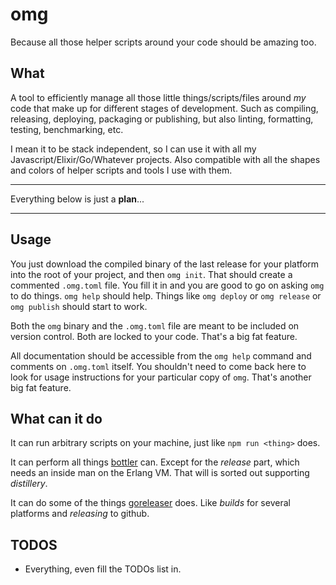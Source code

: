 # omg

Because all those helper scripts around your code should be amazing too.

## What

A tool to efficiently manage all those little things/scripts/files around _my_ code that make up for different stages of development. Such as compiling, releasing, deploying, packaging or publishing, but also linting, formatting, testing, benchmarking, etc.

I mean it to be stack independent, so I can use it with all my Javascript/Elixir/Go/Whatever projects. Also compatible with all the shapes and colors of helper scripts and tools I use with them.

-----

Everything below is just a __plan__...

-----

## Usage

You just download the compiled binary of the last release for your platform into the root of your project, and then `omg init`. That should create a commented `.omg.toml` file. You fill it in and you are good to go on asking `omg` to do things. `omg help` should help. Things like `omg deploy` or `omg release` or `omg publish` should start to work.

Both the `omg` binary and the `.omg.toml` file are meant to be included on  version control. Both are locked to your code. That's a big fat feature.

All documentation should be accessible from the `omg help` command and comments on `.omg.toml` itself. You shouldn't need to come back here to look for usage instructions for your particular copy of `omg`. That's another big fat feature.

## What can it do

It can run arbitrary scripts on your machine, just like `npm run <thing>` does.

It can perform all things [bottler](https://github.com/rubencaro/bottler) can. Except for the _release_ part, which needs an inside man on the Erlang VM. That will is sorted out supporting _distillery_.

It can do some of the things [goreleaser](https://goreleaser.com/) does. Like _builds_ for several platforms and _releasing_ to github.

## TODOS

* Everything, even fill the TODOs list in.